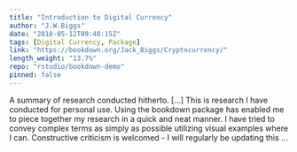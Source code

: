 ```yaml
---
title: "Introduction to Digital Currency"
author: "J.W.Biggs"
date: "2018-05-12T09:48:15Z"
tags: [Digital Currency, Package]
link: "https://bookdown.org/Jack_Biggs/Cryptocurrency/"
length_weight: "13.7%"
repo: "rstudio/bookdown-demo"
pinned: false
---
```


A summary of research conducted hitherto. [...] This is research I have conducted for personal use. Using the bookdown package has enabled me to piece together my research in a quick and neat manner. I have tried to convey complex terms as simply as possible utilizing visual examples where I can. Constructive criticism is welcomed - I will regularly be updating this ...
